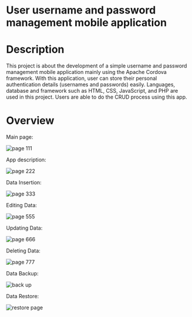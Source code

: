 # User username and password management mobile application

# Description 
This project is about the development of a simple username and password management mobile application mainly using the Apache Cordova framework. 
With this application, user can store their personal authentication details (usernames and passwords) easily. Languages, database and framework such as HTML, CSS, JavaScript, and PHP are used in this project.
Users are able to do the CRUD process using this app.

# Overview
Main page:

![page 111](https://user-images.githubusercontent.com/103648695/198873749-6c8a16f8-2979-4d9e-b4eb-77a5be30e2d3.jpg)

App description:

![page 222](https://user-images.githubusercontent.com/103648695/198873763-4f777b38-bed2-4743-94ce-6cdde350bfd1.jpg)

Data Insertion:

![page 333](https://user-images.githubusercontent.com/103648695/198873805-2340ba05-fcb8-4598-aa7e-c6a544d85d5f.jpg)

Editing Data:

![page 555](https://user-images.githubusercontent.com/103648695/198873847-02bda5b6-758f-4839-81c7-0754e950939e.jpg)

Updating Data:

![page 666](https://user-images.githubusercontent.com/103648695/198873860-104dc1e8-11ab-4cf4-97df-c7b3f90f91c6.jpg)

Deleting Data:

![page 777](https://user-images.githubusercontent.com/103648695/198873868-67154359-683b-4057-9874-691901c7c03b.jpg)

Data Backup:

![back up](https://user-images.githubusercontent.com/103648695/198873902-dc305b25-e1d8-4ad0-bee2-b77d522a07f5.jpg)

Data Restore:

![restore page](https://user-images.githubusercontent.com/103648695/198873911-c78c6ab2-79dd-43d2-8f7f-355d75767736.jpg)

